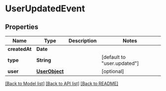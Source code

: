 # UserUpdatedEvent

## Properties
Name | Type | Description | Notes
------------ | ------------- | ------------- | -------------
**createdAt** | **Date** |  | 
**type** | **String** |  | [default to "user.updated"]
**user** | [**UserObject**](UserObject.md) |  | [optional] 

[[Back to Model list]](../README.md#documentation-for-models) [[Back to API list]](../README.md#documentation-for-api-endpoints) [[Back to README]](../README.md)


